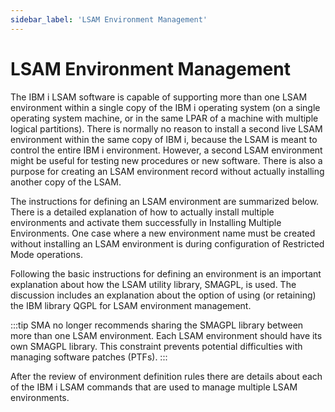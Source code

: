```yaml
---
sidebar_label: 'LSAM Environment Management'
---
```


# LSAM Environment Management

The IBM i LSAM software is capable of supporting more than one LSAM environment within a single copy of the IBM i operating system (on a single operating system machine, or in the same LPAR of a machine with multiple logical partitions). There is normally no reason to install a second live LSAM environment within the same copy of IBM i, because the LSAM is meant to control the entire IBM i environment. However, a second LSAM environment might be useful for testing new procedures or new software. There is also a purpose for creating an LSAM environment record without actually installing another copy of the LSAM.

The instructions for defining an LSAM environment are summarized below. There is a detailed explanation of how to actually install multiple environments and activate them successfully in Installing Multiple Environments. One case where a new environment name must be created without installing an LSAM environment is during configuration of Restricted Mode operations.

Following the basic instructions for defining an environment is an important explanation about how the LSAM utility library, SMAGPL, is used. The discussion includes an explanation about the option of using (or retaining) the IBM library QGPL for LSAM environment management.

:::tip
SMA no longer recommends sharing the SMAGPL library between more than one LSAM environment. Each LSAM environment should have its own SMAGPL library. This constraint prevents potential difficulties with managing software patches (PTFs).
:::

After the review of environment definition rules there are details about each of the IBM i LSAM commands that are used to manage multiple LSAM environments.
